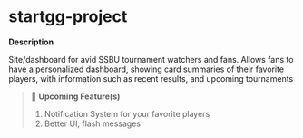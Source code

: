 # startgg-project

**Description**

Site/dashboard for avid SSBU tournament watchers and fans.
Allows fans to have a personalized dashboard, showing card summaries of their favorite players, with information
such as recent results, and upcoming tournaments

> :wrench: **Upcoming Feature(s)** 
> 1. Notification System for your favorite players
> 2. Better UI, flash messages
